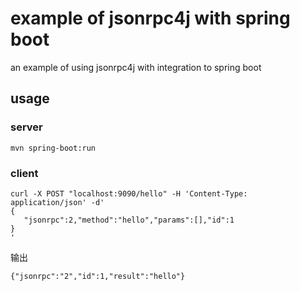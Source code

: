 # example of jsonrpc4j with spring boot
an example of using jsonrpc4j with integration to spring boot

## usage

### server
```
mvn spring-boot:run
```

### client

```
curl -X POST "localhost:9090/hello" -H 'Content-Type: application/json' -d'
{
   "jsonrpc":2,"method":"hello","params":[],"id":1
}
'
```
输出
```
{"jsonrpc":"2","id":1,"result":"hello"}
```
